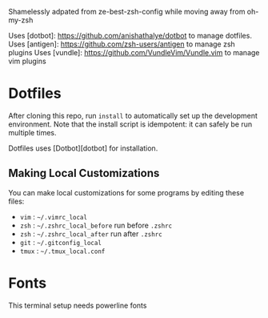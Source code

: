 Shamelessly adpated from ze-best-zsh-config while moving away from oh-my-zsh

Uses [dotbot]: https://github.com/anishathalye/dotbot to manage dotfiles.
Uses [antigen]: https://github.com/zsh-users/antigen to manage zsh plugins
Uses [vundle]: https://github.com/VundleVim/Vundle.vim to manage vim plugins

Dotfiles
========

After cloning this repo, run `install` to automatically set up the development
environment. Note that the install script is idempotent: it can safely be run
multiple times.

Dotfiles uses [Dotbot][dotbot] for installation.

Making Local Customizations
---------------------------

You can make local customizations for some programs by editing these files:

* `vim` : `~/.vimrc_local`
* `zsh` : `~/.zshrc_local_before` run before `.zshrc`
* `zsh` : `~/.zshrc_local_after` run after `.zshrc`
* `git` : `~/.gitconfig_local`
* `tmux` : `~/.tmux_local.conf`

Fonts
========

This terminal setup needs powerline fonts
